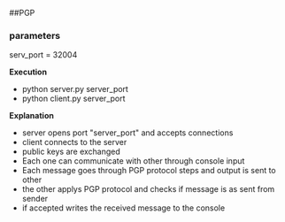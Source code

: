 ##PGP

### parameters
serv_port = 32004

**Execution**
* python server.py server_port
* python client.py server_port

**Explanation**

* server opens port "server_port" and accepts connections
* client connects to the server
* public keys are exchanged
* Each one can communicate with other through console input
* Each message goes through PGP protocol steps and output is sent to other
* the other applys PGP protocol and checks if message is as sent from sender
* if accepted writes the received message to the console

